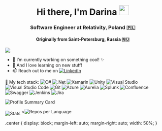 <h1 align="center">Hi there, I'm Darina <img src="https://github.com/blackcater/blackcater/raw/main/images/Hi.gif" height="32"/></h1>
<h3 align="center">Software Engineer at Relativity, Poland 🇵🇱</h3>
<h4 align="center">Originally from Saint-Petersburg, Russia 🇷🇺</h4>

![](https://komarev.com/ghpvc/?username=Darina1801)

- 🔭 I’m currently working on something cool! ✨
- 🌱 And I love learning on new stuff! 
- 📫 Reach out to me on <a href="https://www.linkedin.com" target="_in/darina-kavokina/?locale=en_US">![LinkedIn](https://img.shields.io/badge/linkedin-%230077B5.svg?style=for-the-badge&logo=linkedin&logoColor=white)</a>

🧰 My tech stack: ![C#](https://img.shields.io/badge/c%23-%23239120.svg?style=for-the-badge&logo=c-sharp&logoColor=white) ![.Net](https://img.shields.io/badge/.NET-5C2D91?style=for-the-badge&logo=.net&logoColor=white) ![Xamarin](https://img.shields.io/badge/Xamarin-3199DC?style=for-the-badge&logo=xamarin&logoColor=white) ![Unity](https://img.shields.io/badge/unity-%23000000.svg?style=for-the-badge&logo=unity&logoColor=white) ![Visual Studio](https://img.shields.io/badge/Visual%20Studio-5C2D91.svg?style=for-the-badge&logo=visual-studio&logoColor=white) ![Visual Studio Code](https://img.shields.io/badge/Visual%20Studio%20Code-0078d7.svg?style=for-the-badge&logo=visual-studio-code&logoColor=white) ![Git](https://img.shields.io/badge/git-%23F05033.svg?style=for-the-badge&logo=git&logoColor=white) ![Azure](https://img.shields.io/badge/azure-%230072C6.svg?style=for-the-badge&logo=microsoftazure&logoColor=white) ![Aurelia](https://img.shields.io/badge/aurelia-%23ED2B88.svg?style=for-the-badge&logo=aurelia&logoColor=fff) ![Splunk](https://img.shields.io/badge/splunk-%23000000.svg?style=for-the-badge&logo=splunk&logoColor=white) ![Confluence](https://img.shields.io/badge/confluence-%23172BF4.svg?style=for-the-badge&logo=confluence&logoColor=white) ![Swagger](https://img.shields.io/badge/-Swagger-%23Clojure?style=for-the-badge&logo=swagger&logoColor=white) ![Jenkins](https://img.shields.io/badge/jenkins-%232C5263.svg?style=for-the-badge&logo=jenkins&logoColor=white) ![Jira](https://img.shields.io/badge/jira-%230A0FFF.svg?style=for-the-badge&logo=jira&logoColor=white) 

<!--Карточка профиля: -->
<img src="https://github-profile-summary-cards.vercel.app/api/cards/profile-details?username=Darina1801&theme=2077" alt="Profile Summary Card" class="center">

<!--Статистика языков в репозиториях и Статистика профиля -->
<img align="middle" src="https://github-profile-summary-cards.vercel.app/api/cards/stats?username=Darina1801&theme=gotham" alt="Stats" class="center"> <<img src="https://github-profile-summary-cards.vercel.app/api/cards/repos-per-language?username=Darina1801&theme=gotham" alt="Repos per Language" class="center">

.center {
  display: block;
  margin-left: auto;
  margin-right: auto;
  width: 50%;
}
